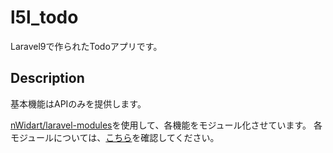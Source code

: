 # l5l_todo

Laravel9で作られたTodoアプリです。


## Description

基本機能はAPIのみを提供します。

[nWidart/laravel-modules](https://github.com/nWidart/laravel-modules)を使用して、各機能をモジュール化させています。
各モジュールについては、[こちら](./documents/modules.md)を確認してください。


